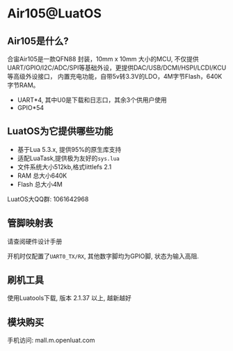 # Air105@LuatOS

## Air105是什么?

合宙Air105是一款QFN88 封装，10mm x 10mm 大小的MCU, 
不仅提供UART/GPIO/I2C/ADC/SPI等基础外设，更提供DAC/USB/DCMI/HSPI/LCDI/KCU等高级外设接口，
内置充电功能，自带5v转3.3V的LDO，4M字节Flash，640K字节RAM。

* UART*4, 其中U0是下载和日志口，其余3个供用户使用
* GPIO*54

## LuatOS为它提供哪些功能

* 基于Lua 5.3.x, 提供95%的原生库支持
* 适配LuaTask,提供极为友好的`sys.lua`
* 文件系统大小512kb,格式littlefs 2.1
* RAM 总大小640K
* Flash 总大小4M

LuatOS大QQ群: 1061642968

## 管脚映射表

请查阅硬件设计手册

开机时仅配置了`UART0_TX/RX`, 其他数字脚均为GPIO脚, 状态为输入高阻.

## 刷机工具

使用Luatools下载, 版本 2.1.37 以上, 越新越好

## 模块购买

手机访问: mall.m.openluat.com

